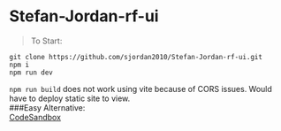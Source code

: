 # Stefan-Jordan-rf-ui

> To Start: 
```
git clone https://github.com/sjordan2010/Stefan-Jordan-rf-ui.git  
npm i   
npm run dev
```

```npm run build``` does not work using vite because of CORS issues. Would have to deploy static site to view.    
###Easy Alternative:   
[CodeSandbox](https://codesandbox.io/p/github/sjordan2010/Stefan-Jordan-rf-ui/main)
